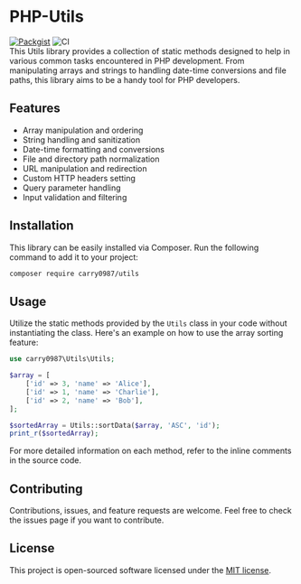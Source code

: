 # PHP-Utils
[![Packgist](https://img.shields.io/packagist/v/carry0987/utils.svg?style=flat-square)](https://packagist.org/packages/carry0987/utils)
![CI](https://github.com/carry0987/PHP-Utils/actions/workflows/CI.yml/badge.svg)  
This Utils library provides a collection of static methods designed to help in various common tasks encountered in PHP development. From manipulating arrays and strings to handling date-time conversions and file paths, this library aims to be a handy tool for PHP developers.

## Features
- Array manipulation and ordering
- String handling and sanitization
- Date-time formatting and conversions
- File and directory path normalization
- URL manipulation and redirection
- Custom HTTP headers setting
- Query parameter handling
- Input validation and filtering

## Installation
This library can be easily installed via Composer. Run the following command to add it to your project:

```bash
composer require carry0987/utils
```

## Usage
Utilize the static methods provided by the `Utils` class in your code without instantiating the class. Here's an example on how to use the array sorting feature:

```php
use carry0987\Utils\Utils;

$array = [
    ['id' => 3, 'name' => 'Alice'],
    ['id' => 1, 'name' => 'Charlie'],
    ['id' => 2, 'name' => 'Bob'],
];

$sortedArray = Utils::sortData($array, 'ASC', 'id');
print_r($sortedArray);
```

For more detailed information on each method, refer to the inline comments in the source code.

## Contributing
Contributions, issues, and feature requests are welcome. Feel free to check the issues page if you want to contribute.

## License
This project is open-sourced software licensed under the [MIT license](LICENSE).
